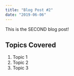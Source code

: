 ```yaml
---
title: "Blog Post #2"
date: "2019-06-06"
---
```


This is the SECOND blog post!

## Topics Covered

1. Topic 1
2. Topic 2
3. Topic 3